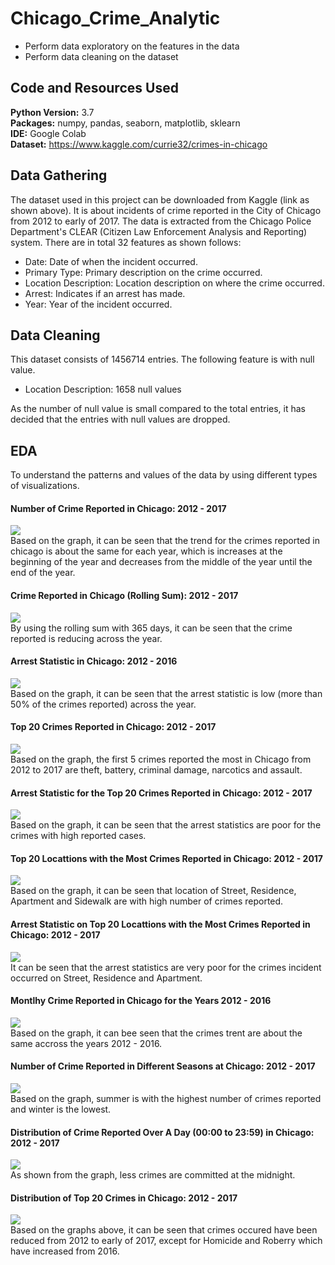 # Chicago_Crime_Analytic

* Perform data exploratory on the features in the data
* Perform data cleaning on the dataset 

## Code and Resources Used

**Python Version:** 3.7 <br>
**Packages:** numpy, pandas, seaborn, matplotlib, sklearn <br>
**IDE:** Google Colab <br> 
**Dataset:** https://www.kaggle.com/currie32/crimes-in-chicago

## Data Gathering

The dataset used in this project can be downloaded from Kaggle (link as shown above). It is about incidents of crime reported in the City of Chicago from 2012 to early of 2017. The data is extracted from the Chicago Police Department's CLEAR (Citizen Law Enforcement Analysis and Reporting) system. There are in total 32 features as shown follows: <br>
* Date: Date of when the incident occurred.
* Primary Type: Primary description on the crime occurred.
* Location Description: Location description on where the crime occurred.
* Arrest: Indicates if an arrest has made.
* Year: Year of the incident occurred.

## Data Cleaning

This dataset consists of 1456714 entries. The following feature is with null value.

* Location Description: 1658 null values

As the number of null value is small compared to the total entries, it has decided that the entries with null values are dropped. 

## EDA

To understand the patterns and values of the data by using different types of visualizations. <br>

#### Number of Crime Reported in Chicago: 2012 - 2017 
![](/images/overall_crime_20122017.png)
<br>Based on the graph, it can be seen that the trend for the crimes reported in chicago is about the same for each year, which is increases at the beginning of the year and
decreases from the middle of the year until the end of the year. 

#### Crime Reported in Chicago (Rolling Sum): 2012 - 2017 
![](/images/roll_sum_2012-2017.png)
<br> By using the rolling sum with 365 days, it can be seen that the crime reported is reducing across the year. 

#### Arrest Statistic in Chicago: 2012 - 2016 
![](/images/arrest_stat_20122016.png)
<br>Based on the graph, it can be seen that the arrest statistic is low (more than 50% of the crimes reported) across the year.

#### Top 20 Crimes Reported in Chicago: 2012 - 2017
![](/images/top20_crime_20122017.png)
<br>Based on the graph, the first 5 crimes reported the most in Chicago from 2012 to 2017 are theft, battery, criminal damage, narcotics and assault. 

#### Arrest Statistic for the Top 20 Crimes Reported in Chicago: 2012 - 2017
![](/images/top20_arres_stat_20122017.png)
<br>Based on the graph, it can be seen that the arrest statistics are poor for the crimes with high reported cases. 

#### Top 20 Locattions with the Most Crimes Reported in Chicago: 2012 - 2017
![](/images/top20_crimeloc_20122017.png)
<br>Based on the graph, it can be seen that location of Street, Residence, Apartment and Sidewalk are with high number of crimes reported.

#### Arrest Statistic on Top 20 Locattions with the Most Crimes Reported in Chicago: 2012 - 2017
![](/images/top20_arrest_crimeloc_20122017.png)
<br>It can be seen that the arrest statistics are very poor for the crimes incident occurred on Street, Residence and Apartment.

#### Montlhy Crime Reported in Chicago for the Years 2012 - 2016
![](/images/montly_crime_20122017.png)
<br>Based on the graph, it can bee seen that the crimes trent are about the same accross the years 2012 - 2016. 

#### Number of Crime Reported in Different Seasons at Chicago: 2012 - 2017
![](/images/overall_season_crime_20122017.png)
<br>Based on the graph, summer is with the highest number of crimes reported and winter is the lowest. 

#### Distribution of Crime Reported Over A Day (00:00 to 23:59) in Chicago: 2012 - 2017
![](/images/overall_hourly_crime_20122017.png)
<br>As shown from the graph, less crimes are committed at the midnight. 

#### Distribution of Top 20 Crimes in Chicago: 2012 - 2017
![](/images/individual_crimelocation_20122017.png)
<br>Based on the graphs above, it can be seen that crimes occured have been reduced from 2012 to early of 2017, except for Homicide and Roberry which have increased from 2016. 
